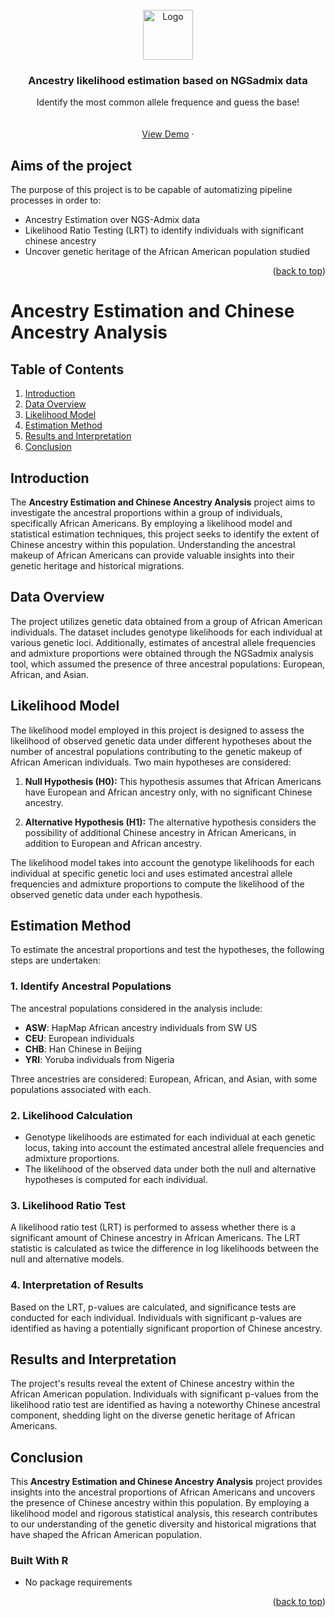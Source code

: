 <div id="top"></div>
<!--



-->

<!-- PROJECT LOGO -->
<br />
<div align="center">
  <a href="https://github.com/Gero1999/code/new/main/R/GenoLH-Ancestry">
    <img src="icon.png" alt="Logo" width="80" height="80">
  </a>

  <h3 align="center">Ancestry likelihood estimation based on NGSadmix data</h3>

  <p align="center">
    Identify the most common allele frequence and guess the base!
    <br />
    <br />
    <br />
    <a href="https://github.com/Gero1999/code/tree/main/R/GenoLH-Ancestry">View Demo</a>
    ·
  </p>
</div>



<!-- ABOUT THE PROJECT -->
## Aims of the project


The purpose of this project is to be capable of automatizing pipeline processes in order to:

* Ancestry Estimation over NGS-Admix data
* Likelihood Ratio Testing (LRT) to identify individuals with significant chinese ancestry
* Uncover genetic heritage of the African American population studied 

<p align="right">(<a href="#top">back to top</a>)</p>

# Ancestry Estimation and Chinese Ancestry Analysis

## Table of Contents

1. [Introduction](#introduction)
2. [Data Overview](#data-overview)
3. [Likelihood Model](#likelihood-model)
4. [Estimation Method](#estimation-method)
5. [Results and Interpretation](#results-and-interpretation)
6. [Conclusion](#conclusion)

## Introduction

The **Ancestry Estimation and Chinese Ancestry Analysis** project aims to investigate the ancestral proportions within a group of individuals, specifically African Americans. By employing a likelihood model and statistical estimation techniques, this project seeks to identify the extent of Chinese ancestry within this population. Understanding the ancestral makeup of African Americans can provide valuable insights into their genetic heritage and historical migrations.

## Data Overview

The project utilizes genetic data obtained from a group of African American individuals. The dataset includes genotype likelihoods for each individual at various genetic loci. Additionally, estimates of ancestral allele frequencies and admixture proportions were obtained through the NGSadmix analysis tool, which assumed the presence of three ancestral populations: European, African, and Asian.

## Likelihood Model

The likelihood model employed in this project is designed to assess the likelihood of observed genetic data under different hypotheses about the number of ancestral populations contributing to the genetic makeup of African American individuals. Two main hypotheses are considered:

1. **Null Hypothesis (H0):** This hypothesis assumes that African Americans have European and African ancestry only, with no significant Chinese ancestry.

2. **Alternative Hypothesis (H1):** The alternative hypothesis considers the possibility of additional Chinese ancestry in African Americans, in addition to European and African ancestry.

The likelihood model takes into account the genotype likelihoods for each individual at specific genetic loci and uses estimated ancestral allele frequencies and admixture proportions to compute the likelihood of the observed genetic data under each hypothesis.

## Estimation Method

To estimate the ancestral proportions and test the hypotheses, the following steps are undertaken:

### 1. Identify Ancestral Populations

The ancestral populations considered in the analysis include:
- **ASW**: HapMap African ancestry individuals from SW US
- **CEU**: European individuals
- **CHB**: Han Chinese in Beijing
- **YRI**: Yoruba individuals from Nigeria

Three ancestries are considered: European, African, and Asian, with some populations associated with each.

### 2. Likelihood Calculation

- Genotype likelihoods are estimated for each individual at each genetic locus, taking into account the estimated ancestral allele frequencies and admixture proportions.
- The likelihood of the observed data under both the null and alternative hypotheses is computed for each individual.

### 3. Likelihood Ratio Test

A likelihood ratio test (LRT) is performed to assess whether there is a significant amount of Chinese ancestry in African Americans. The LRT statistic is calculated as twice the difference in log likelihoods between the null and alternative models.

### 4. Interpretation of Results

Based on the LRT, p-values are calculated, and significance tests are conducted for each individual. Individuals with significant p-values are identified as having a potentially significant proportion of Chinese ancestry.

## Results and Interpretation

The project's results reveal the extent of Chinese ancestry within the African American population. Individuals with significant p-values from the likelihood ratio test are identified as having a noteworthy Chinese ancestral component, shedding light on the diverse genetic heritage of African Americans.

## Conclusion

This **Ancestry Estimation and Chinese Ancestry Analysis** project provides insights into the ancestral proportions of African Americans and uncovers the presence of Chinese ancestry within this population. By employing a likelihood model and rigorous statistical analysis, this research contributes to our understanding of the genetic diversity and historical migrations that have shaped the African American population.


### Built With R

* No package requirements



<p align="right">(<a href="#top">back to top</a>)</p>






